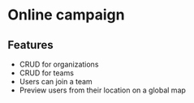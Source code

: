 # Online campaign

## Features
* CRUD for organizations
* CRUD for teams
* Users can join a team
* Preview users from their location on a global map
